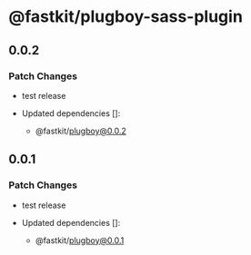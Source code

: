 # @fastkit/plugboy-sass-plugin

## 0.0.2

### Patch Changes

- test release

- Updated dependencies []:
  - @fastkit/plugboy@0.0.2

## 0.0.1

### Patch Changes

- test release

- Updated dependencies []:
  - @fastkit/plugboy@0.0.1

